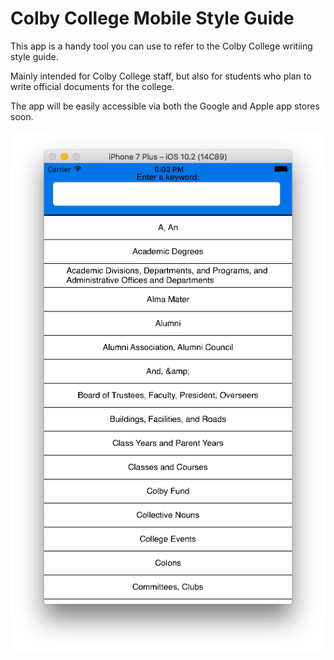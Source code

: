 # Colby College Mobile Style Guide

This app is a handy tool you can use to refer to the Colby College writiing style guide. 

Mainly intended for Colby College staff, but also for students who plan to write official documents for the college.

The app will be easily accessible via both the Google and Apple app stores soon. 


![Demo](/demo/demo.png)
